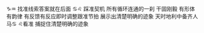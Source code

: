 ♑︎♒︎ 找准线索答案就在后面
♋︎♌︎ 踩准契机 所有循环连通的一刹
干固刚毅 有形体有韵律 有反馈有反应即时调整跟准节拍
展示出清楚明确的迹象 天时地利中备齐人马♋︎ ♌︎看准 捕捉住清楚明确的迹象

